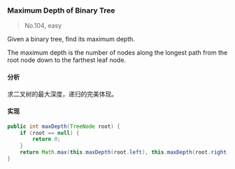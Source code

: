 ### Maximum Depth of Binary Tree

> No.104, easy

Given a binary tree, find its maximum depth.

The maximum depth is the number of nodes along the longest path from the root node down to the farthest leaf node.

#### 分析

求二叉树的最大深度，递归的完美体现。

#### 实现

```java
public int maxDepth(TreeNode root) {
    if (root == null) {
        return 0;
    }
    return Math.max(this.maxDepth(root.left), this.maxDepth(root.right)) + 1;
}
```